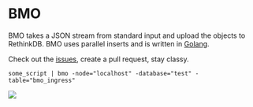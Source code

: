 # BMO

BMO takes a JSON stream from standard input and upload the objects to RethinkDB.
BMO uses parallel inserts and is written in [Golang](https://golang.org/).

Check out the [issues](https://github.com/cosmicturtle/bmo/issues), create a pull request, stay classy.

`some_script | bmo -node="localhost" -database="test" -table="bmo_ingress"`

<img src="https://raw.githubusercontent.com/cosmicturtle/bmo/master/bmo.png"/>
